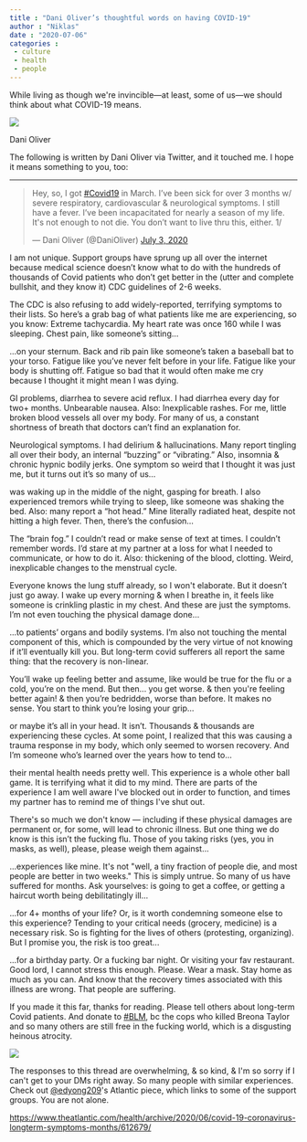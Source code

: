 ```yaml
---
title : "Dani Oliver’s thoughtful words on having COVID-19"
author : "Niklas"
date : "2020-07-06"
categories : 
 - culture
 - health
 - people
---
```


While living as though we're invincible—at least, some of us—we should think about what COVID-19 means.

![](https://pbs.twimg.com/profile_images/1225562822865760256/6Uz8sVQ9_400x400.jpg)

Dani Oliver

The following is written by Dani Oliver via Twitter, and it touched me. I hope it means something to you, too:

* * *

<blockquote class="twitter-tweet"><p lang="en" dir="ltr">Hey, so, I got <a href="https://twitter.com/hashtag/Covid19?src=hash&amp;ref_src=twsrc%5Etfw">#Covid19</a> in March. I’ve been sick for over 3 months w/ severe respiratory, cardiovascular &amp; neurological symptoms. I still have a fever. I’ve been incapacitated for nearly a season of my life. It's not enough to not die. You don’t want to live thru this, either. 1/</p>— Dani Oliver (@DaniOliver) <a href="https://twitter.com/DaniOliver/status/1279155358666305541?ref_src=twsrc%5Etfw">July 3, 2020</a></blockquote>
<script async src="https://platform.twitter.com/widgets.js" charset="utf-8"></script>

I am not unique. Support groups have sprung up all over the internet because medical science doesn’t know what to do with the hundreds of thousands of Covid patients who don’t get better in the (utter and complete bullshit, and they know it) CDC guidelines of 2-6 weeks.

The CDC is also refusing to add widely-reported, terrifying symptoms to their lists. So here’s a grab bag of what patients like me are experiencing, so you know: Extreme tachycardia. My heart rate was once 160 while I was sleeping. Chest pain, like someone’s sitting…

...on your sternum. Back and rib pain like someone’s taken a baseball bat to your torso. Fatigue like you’ve never felt before in your life. Fatigue like your body is shutting off. Fatigue so bad that it would often make me cry because I thought it might mean I was dying.

GI problems, diarrhea to severe acid reflux. I had diarrhea every day for two+ months. Unbearable nausea. Also: Inexplicable rashes. For me, little broken blood vessels all over my body. For many of us, a constant shortness of breath that doctors can’t find an explanation for.

Neurological symptoms. I had delirium & hallucinations. Many report tingling all over their body, an internal “buzzing” or “vibrating.” Also, insomnia & chronic hypnic bodily jerks. One symptom so weird that I thought it was just me, but it turns out it’s so many of us…

was waking up in the middle of the night, gasping for breath. I also experienced tremors while trying to sleep, like someone was shaking the bed. Also: many report a “hot head.” Mine literally radiated heat, despite not hitting a high fever. Then, there’s the confusion…

The “brain fog.” I couldn’t read or make sense of text at times. I couldn’t remember words. I’d stare at my partner at a loss for what I needed to communicate, or how to do it. Also: thickening of the blood, clotting. Weird, inexplicable changes to the menstrual cycle.

Everyone knows the lung stuff already, so I won't elaborate. But it doesn’t just go away. I wake up every morning & when I breathe in, it feels like someone is crinkling plastic in my chest. And these are just the symptoms. I’m not even touching the physical damage done…

...to patients’ organs and bodily systems. I’m also not touching the mental component of this, which is compounded by the very virtue of not knowing if it’ll eventually kill you. But long-term covid sufferers all report the same thing: that the recovery is non-linear.

You’ll wake up feeling better and assume, like would be true for the flu or a cold, you’re on the mend. But then... you get worse. & then you're feeling better again! & then you’re bedridden, worse than before. It makes no sense. You start to think you’re losing your grip...

or maybe it’s all in your head. It isn’t. Thousands & thousands are experiencing these cycles. At some point, I realized that this was causing a trauma response in my body, which only seemed to worsen recovery. And I’m someone who’s learned over the years how to tend to...

their mental health needs pretty well. This experience is a whole other ball game. It is terrifying what it did to my mind. There are parts of the experience I am well aware I've blocked out in order to function, and times my partner has to remind me of things I've shut out.

There's so much we don't know — including if these physical damages are permanent or, for some, will lead to chronic illness. But one thing we do know is this isn’t the fucking flu. Those of you taking risks (yes, you in masks, as well), please, please weigh them against...

...experiences like mine. It's not "well, a tiny fraction of people die, and most people are better in two weeks." This is simply untrue. So many of us have suffered for months. Ask yourselves: is going to get a coffee, or getting a haircut worth being debilitatingly ill...

...for 4+ months of your life? Or, is it worth condemning someone else to this experience? Tending to your critical needs (grocery, medicine) is a necessary risk. So is fighting for the lives of others (protesting, organizing). But I promise you, the risk is too great...

...for a birthday party. Or a fucking bar night. Or visiting your fav restaurant. Good lord, I cannot stress this enough. Please. Wear a mask. Stay home as much as you can. And know that the recovery times associated with this illness are wrong. That people are suffering.

If you made it this far, thanks for reading. Please tell others about long-term Covid patients. And donate to [#BLM](https://threadreaderapp.com/hashtag/BLM), bc the cops who killed Breona Taylor and so many others are still free in the fucking world, which is a disgusting heinous atrocity.

[![](https://actblue-indigo-uploads.s3.amazonaws.com/uploads/list-editor/1a53accc-cda5-405f-a527-edbc3917e737-blm-share4.png)](https://secure.actblue.com/donate/ms_blm_homepage_2019)

[](https://secure.actblue.com/donate/ms_blm_homepage_2019)The responses to this thread are overwhelming, & so kind, & I'm so sorry if I can't get to your DMs right away. So many people with similar experiences. Check out [@edyong209](https://twitter.com/edyong209)'s Atlantic piece, which links to some of the support groups. You are not alone.

https://www.theatlantic.com/health/archive/2020/06/covid-19-coronavirus-longterm-symptoms-months/612679/
